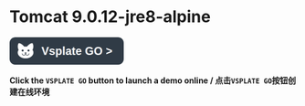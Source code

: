 # Tomcat 9.0.12-jre8-alpine

<a href="https://www.vsplate.com/?docker-compose=https://github.com/vsplate/dcenvs/tomcat/9.0.12-jre8-alpine"><img alt="VSPLATE GO" src="https://raw.githubusercontent.com/vsplate/images/master/vsgo_btn.png" width="200px"></a>

**Click the `VSPLATE GO` button to launch a demo online / 点击`VSPLATE GO`按钮创建在线环境**
